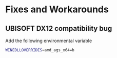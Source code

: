 # Fixes and Workarounds

## UBISOFT DX12 compatibility bug

Add the following environmental variable

```sh
WINEDLLOVERRIDES=amd_ags_x64=b
```
